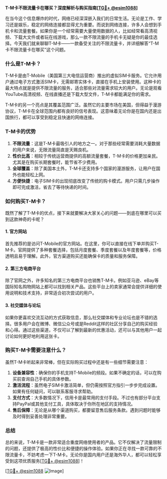 **T-M卡不限流量卡在哪买？深度解析与购买指南[[TG💪+ @esim1088](https://t.me/s/esim1088)]**

在当今这个信息爆炸的时代，网络已经深深嵌入我们的日常生活。无论是工作、学习还是娱乐，稳定的网络连接都显得尤为重要。而说到网络连接，许多人会想到手机卡和流量套餐。如果你是一个经常需要大量使用数据的人，比如经常看高清视频、下载大文件或者玩在线游戏，那么一款不限流量的手机卡无疑是你的最佳选择。今天我们就来聊聊T-M卡——一款备受关注的不限流量卡，并详细解答“T-M卡不限流量卡在哪买”这个问题。

### 什么是T-M卡？

T-M卡是由T-Mobile（美国第三大电信运营商）推出的虚拟SIM卡服务。它允许用户通过电子方式激活SIM卡，无需邮寄实体卡，直接在手机上安装使用。这种卡的最大特点就是提供不限流量的服务，适合那些对流量需求较大的用户。无论是观看YouTube高清视频、在线直播还是下载大型文件，T-M卡都能满足你的需求。

T-M卡的另一个亮点是其覆盖范围广泛。虽然它的主要市场在美国，但得益于漫游协议，T-M卡在全球范围内都有良好的信号表现。这意味着无论你是在国内还是出国旅行，都可以享受到稳定且快速的网络连接。

### T-M卡的优势

1. **不限流量**：这是T-M卡最吸引人的地方之一。对于那些经常需要消耗大量数据的用户来说，无限流量简直是天赐良机。
2. **性价比高**：相较于传统运营商提供的高额流量套餐，T-M卡的价格更加亲民。尤其是在购买长期套餐时，能节省不少费用。
3. **全球覆盖**：除了美国本土外，T-M卡还支持多个国家的漫游服务，让用户在国外也能轻松上网。
4. **方便快捷**：电子SIM卡的出现彻底改变了传统的购卡模式。用户只需几步操作即可完成激活，省去了等待快递的时间。

### 如何购买T-M卡？

既然了解了T-M卡的优点，接下来就要解决大家关心的问题——到底在哪里可以买到这款神奇的卡呢？

#### 1. 官方网站

首先推荐的是访问T-Mobile的官方网站。在这里，你可以直接在线下单并购买T-M卡。官网提供了多种套餐选择，包括月度套餐、季度套餐以及年度套餐等，价格透明且易于理解。此外，官方渠道购买还能确保卡的质量和服务保障。

#### 2. 第三方电商平台

除了官网之外，许多知名的第三方电商平台也销售T-M卡。例如亚马逊、eBay等国际知名购物网站上都可以找到相关产品。这些平台上的卖家通常会提供详细的使用说明和技术支持，非常适合初次尝试的用户。

#### 3. 社交媒体与论坛

如果你更喜欢交流互动的方式获取信息，那么社交媒体和专业论坛也是不错的选择。很多用户会在微博、微信公众号或是Reddit这样的社区分享自己的购买经验和心得。通过这些渠道，不仅可以了解到最新的优惠活动，还可以与其他用户一起讨论如何更好地利用这张卡。

### 购买T-M卡需要注意什么？

虽然T-M卡听起来非常棒，但在实际购买过程中还是有一些细节需要注意：

1. **设备兼容性**：确保你的手机支持T-Mobile的频段。如果不确定的话，可以在购买前查询自己手机的具体参数。
2. **激活流程**：虽然电子SIM卡激活简单，但仍需按照官方指引一步步完成设置。如果有任何疑问，可以联系客服寻求帮助。
3. **支付方式**：大多数情况下，信用卡是最常用的支付手段。不过也有部分平台支持PayPal或其他支付工具，具体取决于你所在地区的支持情况。
4. **售后保障**：无论是从哪个渠道购买，都要留意售后服务条款。遇到问题时能够及时得到妥善处理非常重要。

### 总结

总的来说，T-M卡是一款非常适合重度网络使用者的产品。它不仅解决了流量限制的问题，还提供了极高的性价比和便捷的操作体验。如果你正在寻找一款可靠的不限流量卡，不妨考虑一下T-M卡。无论你是国内用户还是海外华人，都可以轻松享受到这项优质服务[[TG💪+ @esim1088](https://t.me/s/esim1088)]！

[[TG💪+ @esim1088](https://t.me/s/esim1088) ![Image](https://i.postimg.cc/4NQfJmqS/Snipaste-2025-05-13-00-14-12.png)]